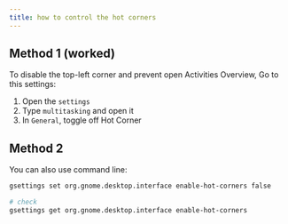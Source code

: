 ```yaml
---
title: how to control the hot corners
---
```


## Method 1 (worked)

To disable the top-left corner and prevent open Activities Overview, Go to this settings:

1. Open the `settings`
2. Type `multitasking` and open it
3. In `General`, toggle off Hot Corner

## Method 2

You can also use command line:

```bash
gsettings set org.gnome.desktop.interface enable-hot-corners false

# check
gsettings get org.gnome.desktop.interface enable-hot-corners
```
